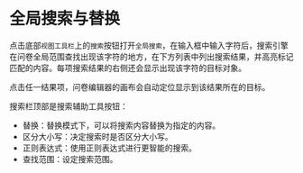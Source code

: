 ```index

```

```tag

```

```summary

```
# 全局搜索与替换

点击底部`视图工具栏`上的`搜索`按钮打开`全局搜索`，在输入框中输入字符后，搜索引擎在问卷全局范围查找出现该字符的地方，在下方列表中列出搜索结果，并高亮标记匹配的内容。每项搜索结果的右侧还会显示出现该字符的目标对象。

点击任一结果项，问卷编辑器的画布会自动定位显示到该结果所在的目标。

搜索栏顶部是搜索辅助工具按钮：
+ 替换：替换模式下，可以将搜索内容替换为指定的内容。
+ 区分大小写：决定搜索时是否区分大小写。
+ 正则表达式：使用正则表达式进行更智能的搜索。
+ 查找范围：设定搜索范围。
